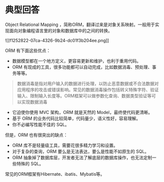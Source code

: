 # 典型回答


Object Relational Mapping ，简称ORM，翻译过来是对象关系映射。一般用于实现面向对象编程语言里的对象和数据库中的之间的转换。



![[f1252822-07ca-4326-9b24-dc01f3b204ee.png]]



ORM 有下面这些优点：

+ 数据模型都在一个地方定义，更容易更新和维护，也利于重用代码。
+ ORM 有现成的工具，很多功能都可以自动完成，比如数据消毒、预处理、事务等等。

> 数据消毒是指对用户输入的数据进行处理，以防止恶意数据或不合法数据对应用程序的攻击或错误影响。常见的数据消毒操作包括转义特殊字符、验证输入、限制输入长度等。ORM框架可以做参数化查询、数据类型验证等可以实现数据消毒
>

+ 它迫使你使用 MVC 架构，ORM 就是天然的 Model，最终使代码更清晰。
+ 基于 ORM 的业务代码比较简单，代码量少，语义性好，容易理解。
+ 你不必编写性能不佳的 SQL。



但是，ORM 也有很突出的缺点：

+ ORM 库不是轻量级工具，需要花很多精力学习和设置。
+ 对于复杂的查询，ORM 要么是无法表达，要么是性能不如原生的 SQL。
+ ORM 抽象掉了数据库层，开发者无法了解底层的数据库操作，也无法定制一些特殊的 SQL。



常见的ORM框架有Hibernate、ibatis、Mybatis等。

